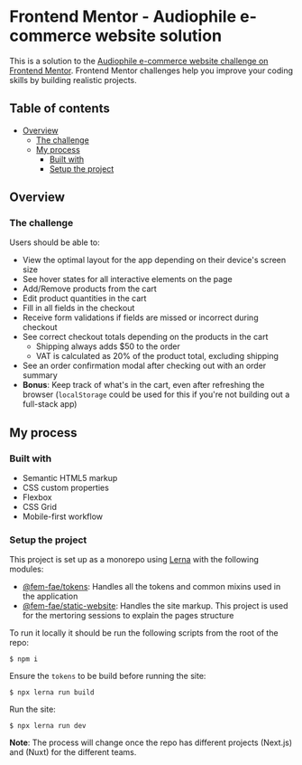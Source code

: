 # Frontend Mentor - Audiophile e-commerce website solution

This is a solution to the [Audiophile e-commerce website challenge on Frontend Mentor](https://www.frontendmentor.io/challenges/audiophile-ecommerce-website-C8cuSd_wx). Frontend Mentor challenges help you improve your coding skills by building realistic projects. 

## Table of contents

- [Overview](#overview)
  - [The challenge](#the-challenge)
  - [My process](#my-process)
    - [Built with](#built-with)
    - [Setup the project](#setup-the-project)

## Overview

### The challenge

Users should be able to:

- View the optimal layout for the app depending on their device's screen size
- See hover states for all interactive elements on the page
- Add/Remove products from the cart
- Edit product quantities in the cart
- Fill in all fields in the checkout
- Receive form validations if fields are missed or incorrect during checkout
- See correct checkout totals depending on the products in the cart
  - Shipping always adds $50 to the order
  - VAT is calculated as 20% of the product total, excluding shipping
- See an order confirmation modal after checking out with an order summary
- **Bonus**: Keep track of what's in the cart, even after refreshing the browser (`localStorage` could be used for this if you're not building out a full-stack app)


## My process

### Built with

- Semantic HTML5 markup
- CSS custom properties
- Flexbox
- CSS Grid
- Mobile-first workflow

### Setup the project

This project is set up as a monorepo using [Lerna](https://lerna.js.org/) with the following modules:

- [@fem-fae/tokens](./packages/tokens/): Handles all the tokens and common mixins used in the application
- [@fem-fae/static-website](./apps/static-website/): Handles the site markup. This project is used for the mertoring sessions to explain the pages structure

To run it locally it should be run the following scripts from the root of the repo:

```shell
$ npm i
```

Ensure the `tokens` to be build before running the site:

```shell
$ npx lerna run build
```

Run the site:

```shell
$ npx lerna run dev
```

**Note**: The process will change once the repo has different projects (Next.js) and (Nuxt) for the different teams.
